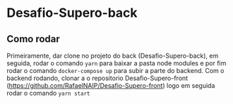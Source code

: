 # Desafio-Supero-back

## Como rodar
Primeiramente, dar clone no projeto do back (Desafio-Supero-back),
em seguida, rodar o comando 
``` yarn ```
para baixar a pasta node modules
e por fim rodar o comando
```docker-compose up```
para subir a parte do backend.
Com o backend rodando, clonar a o repositorio Desafio-Supero-front (https://github.com/RafaelNAIP/Desafio-Supero-front)
logo em seguida rodar o comando 
```yarn start```



